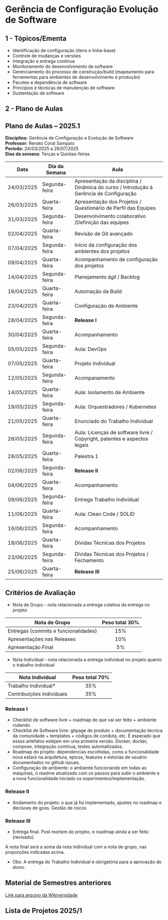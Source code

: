 # Gerência de Configuração Evolução de Software

## 1 - Tópicos/Ementa
- Identificação de configuração (itens e linha-base)
- Controle de mudanças e versões
- Integração e entrega contínua
- Monitoramento do desenvolvimento de software
- Gerenciamento do processo de construção/build (mapeamento para ferramentas para ambientes de desenvolvimento e produção)
- Pacotes e dependência de software
- Princípios e técnicas de manutenção de software
- Sustentação de software

## 2 - Plano de Aulas
## Plano de Aulas – 2025.1  
**Disciplina:** Gerência de Configuração e Evolução de Software  
**Professor:** Renato Coral Sampaio  
**Período:** 24/03/2025 a 26/07/2025  
**Dias da semana:** Terças e Quintas-feiras

| Data       | Dia da Semana   | Aula                                                                 |
|------------|------------------|----------------------------------------------------------------------|
| 24/03/2025 | Segunda-feira    | Apresentação da disciplina / Dinâmica do curso / Introdução à Gerência de Configuração |
| 26/03/2025 | Quarta-feira     | Apresentação dos Projetos / Questionário de Perfil das Equipes                |
| 31/03/2025 | Segunda-feira    | Desenvolvimento colaborativo /Definição das equipes                                         |
| 02/04/2025 | Quarta-feira     | Revisão de Git avançado |
| 07/04/2025 | Segunda-feira    | Início da configuração dos ambientes dos projetos |
| 09/04/2025 | Quarta-feira     | Acompanhamento de configuração dos projetos                          |
| 14/04/2025 | Segunda-feira    | Planejamento ágil / Backlog |
| 16/04/2025 | Quarta-feira     | Automação da Build                                      |
| 23/04/2025 | Quarta-feira     | Configuração de Ambiente                            |
| 28/04/2025 | Segunda-feira    | **Release I**     |
| 30/04/2025 | Quarta-feira     | Acompanhamento                                           |
| 05/05/2025 | Segunda-feira    | Aula: DevOps                                                         |
| 07/05/2025 | Quarta-feira     | Projeto Individual                                       |
| 12/05/2025 | Segunda-feira    | Acompanamento                                                  |
| 14/05/2025 | Quarta-feira     | Aula: Isolamento de Ambiente                                         |
| 19/05/2025 | Segunda-feira    | Aula: Orquestradores / Kubernetes                                    |
| 21/05/2025 | Quarta-feira     | Enunciado do Trabalho Individual       |
| 26/05/2025 | Segunda-feira    | Aula: Licenças de software livre / Copyright, patentes e aspectos legais |
| 28/05/2025 | Quarta-feira     | Palestra 1                                                           |
| 02/06/2025 | Segunda-feira    | **Release II**                                                            |
| 04/06/2025 | Quarta-feira     | Acompanhamento                    |
| 09/06/2025 | Segunda-feira    | Entrega Trabalho Individual                                         |
| 11/06/2025 | Quarta-feira     | Aula: Clean Code / SOLID                                             |
| 16/06/2025 | Segunda-feira    | Acompanhamento                                        |
| 18/06/2025 | Quarta-feira     | Dívidas Técnicas dos Projetos                                        |
| 23/06/2025 | Segunda-feira    | Dívidas Técnicas dos Projetos / Fechamento                           |
| 25/06/2025 | Quarta-feira     | **Release III**                                     |

## Critérios de Avaliação

- Nota de Grupo - nota relacionada a entrega coletiva da entrega no projeto
  
|  Nota de Grupo  | Peso total 30%|
|  ---  | :---: |
|  Entregas (commits e funcionalidades) | 15% |
|  Apresentações nas Releases  | 10% |
|  Apresentação Final | 5% |  

- Nota Individual - nota relacionada a entrega individual no projeto quanto o trabalho individual
  
|  Nota Individual    | Peso total 70% |
|  ---  | :---: |
|  Trabalho Individual*  | 35% |
|  Contribuições individuais | 35% |

### Release I 
- Checklist de software livre + roadmap do que vai ser feito + ambiente rodando
- Checklist de Software livre: gitpage de produto + documentação técnica da comunidade + templates + códigos de conduta, etc. É esperado que esses artefatos estejam em uma primeira versão. Docker, docker, compose, integração contínua, testes automatizados. 
- Roadmap do projeto: dependencias escolhidas, como a funcionalidade nova estará na arquitetura, epicos, features e estorias de usuário documentados no github issues. 
- Configuração de ambiente: o ambiente funcionando em todas as máquinas, o readme atualizado com os passos para subir o ambiente e a nova funcionalidade iniciado os experimentos/implementação.

### Release II 
- Andamento do projeto: o que já foi implementado, ajustes no roadmap e decisoes de gces. Gestão de riscos

### Release III 
- Entrega final. Post mortem do projeto, e roadmap ainda a ser feito (revisado). 


A nota final será a soma da nota individual com a nota de grupo, nas proporções indicadas acima.
* Obs: A entrega do Trabalho Individual é obrigatória para a aprovação do aluno.

## Material de Semestres anteriores

[Link para arquivo da Wikiversidade](https://pt.wikiversity.org/wiki/Gerência_de_Configuração_e_Evolução_de_Software#Critérios_de_Avaliação)

## Lista de Projetos 2025/1

<!-- [Acesse a lista de Projetos de 2024/2](https://github.com/FGA-GCES/A-disciplina/blob/master/Projetos_2024_2.md) -->

<!-- [Acesse a lista de Projetos de 2021/2](https://github.com/FGA-GCES/A-disciplina/blob/master/Projetos_2021_2.md)-->

<!-- [Acesse a lista de Projetos de 2022/2](https://github.com/FGA-GCES/A-disciplina/blob/master/Projetos_2022_2_Turma_T01.md) -->
